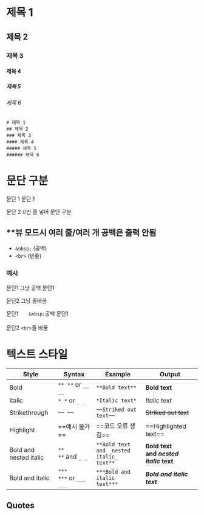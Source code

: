 
# 제목 1
## 제목 2
### 제목 3
#### 제목 4
##### 제목 5
###### 제목 6
```MD
# 제목 1
## 제목 2
### 제목 3
#### 제목 4
##### 제목 5
###### 제목 6
```
# 문단 구분
문단 1
문단 1

문단 2 //빈 줄 넣어 문단 구분

## **뷰 모드시 여러 줄/여러 개 공백은 출력 안됨
- `&nbsp;` (공백)
- `<br>` (빈줄)
### 예시
문단1        그냥 공백
문단1


문단2 그냥 줄바꿈

문단1 &nbsp;&nbsp;&nbsp;&nbsp;&nbsp; `&nbsp;`공백
문단1<br>
<br>
문단2  `<br>`줄 바꿈





# 텍스트 스타일
|Style|Syntax|Example|Output|
|----|-------|-----|--------|
|Bold|`** **` or `__ __`|`**Bold text**`|**Bold text**|
|Italic|`* *` or `_ _`|`*Italic text*`|_Italic text_|
|Strikethrough|`~~ ~~`|`~~Striked out text~~`|~~Striked out text~~|
|Highlight|==예시 불가==|==코드 오류 생김== | ==Highlighted text== |
|Bold and nested italic|`** **` and `_ _`|`**Bold text and _nested italic_ text**`|**Bold text and _nested italic_ text**|
|Bold and italic|`*** ***` or `___ ___`|`***Bold and italic text***`|**_Bold and italic text_**|

## Quotes
